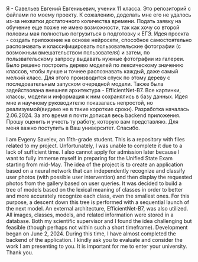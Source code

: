   Я - Савельев Евгений Евгениьевич, ученик 11 класса. Это репозиторий с файлами по моему проекту. К сожалению, доделать мне его не удалось из-за нехватки достаточного количества времени. Подать заявку на обучение еще позже не имею возможности, так как хочу со второй половиы мая полностью погрузиться в подготовку к ЕГЭ. Идея проекта - создать приложение на основе нейросети, способное самостоятельно распознавать и классифицировать пользовательские фотографии
(с возможным вмешательством пользователя) и затем, по пользвательскому запросу выдавать нужные фотографии из галереи. Было решено построить дерево моделей по лексическому значению классов, чтобы лучше и точнее распознавать каждый,
даже самый мелкий класс. Для этого производится спуск по этому дереву с последовательным запуском очередной модели. Также была задействована внешняя архитектура - EfficientNet-B7. Все картинки, классы, модели и информация к ним 
сохранялись в базу данных. Идея мне и научному руководителю показалась непростой, но реализуемой(видимо не в такие короткие сроки). Разработка началась 2.06.2024. За это время я почти дописал весь backend приложения. Прошу оценить
и учесть ту работу, которую вам представляю. Для меня важно поступить в Ваш университет. Спасибо.


  I am Evgeny Savelev, an 11th-grade student. This is a repository with files related to my project. Unfortunately, I was unable to complete it due to a lack of sufficient time. I also cannot apply for admission later because I 
want to fully immerse myself in preparing for the Unified State Exam starting from mid-May. The idea of the project is to create an application based on a neural network that can independently recognize and classify user photos
(with possible user intervention) and then display the requested photos from the gallery based on user queries. It was decided to build a tree of models based on the lexical meaning of classes in order to better and more accurately recognize each class, even the smallest ones. For this purpose, a descent down this tree is performed with a sequential launch of the next model. An external architecture, EfficientNet-B7, was also utilized. All images, classes, 
models, and related information were stored in a database. Both my scientific supervisor and I found the idea challenging but feasible (though perhaps not within such a short timeframe). Development began on June 2, 2024. During 
this time, I have almost completed the backend of the application. I kindly ask you to evaluate and consider the work I am presenting to you. It is important for me to enter your university. Thank you.
